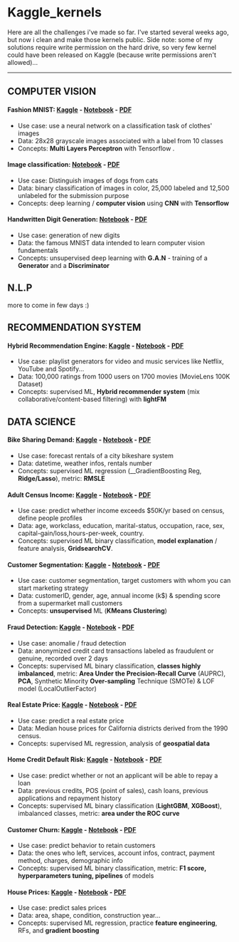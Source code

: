 # Kaggle_kernels

Here are all the challenges i've made so far. I've started several weeks ago, but now i clean and make those kernels public. Side note: some of my solutions require write permission on the hard drive, so very few kernel could have been released on Kaggle (because write permissions aren't allowed)... 

---


## COMPUTER VISION

#### Fashion MNIST: [Kaggle](https://www.kaggle.com/obrunet/fashion-mnist) - [Notebook](https://github.com/obrunet/Kaggle_kernels/blob/master/Fashion%20MNIST/Kaggle/fashion_mnist.ipynb) - [PDF](https://github.com/obrunet/Kaggle_kernels/blob/master/Fashion%20MNIST/Kaggle/fashion_mnist.pdf)
* Use case: use a neural network on a classification task of clothes' images
* Data: 28x28 grayscale images associated with a label from 10 classes
* Concepts: __Multi Layers Perceptron__ with Tensorflow . 

#### Image classification: [Notebook](https://github.com/obrunet/Kaggle_kernels/blob/master/Dogs-vs-Cats/Kaggle/dogs_vs_cats.ipynb) - [PDF](https://github.com/obrunet/Kaggle_kernels/blob/master/Dogs-vs-Cats/Kaggle/dogs_vs_cats.pdf)
* Use case: Distinguish images of dogs from cats
* Data: binary classification of images in color, 25,000 labeled and 12,500 unlabeled for the submission purpose
* Concepts: deep learning / __computer vision__ using __CNN__ with __Tensorflow__ 

#### Handwritten Digit Generation: [Notebook](https://github.com/obrunet/Kaggle_kernels/blob/master/Digit_generator/kaggle/Digit-Generator.ipynb) - [PDF](https://github.com/obrunet/Kaggle_kernels/blob/master/Digit_generator/kaggle/Digit-Generator.pdf)
* Use case: generation of new digits
* Data: the famous MNIST data intended to learn computer vision fundamentals
* Concepts: unsupervised deep learning with __G.A.N__ - training of a __Generator__ and a __Discriminator__

## N.L.P

more to come in few days :)

## RECOMMENDATION SYSTEM

#### Hybrid Recommendation Engine: [Kaggle](https://www.kaggle.com/obrunet/recommandation-system) - [Notebook](https://github.com/obrunet/Kaggle_kernels/blob/master/recommendation/Kaggle/Hybrid_Recommendation_Engine.ipynb) - [PDF](https://github.com/obrunet/Kaggle_kernels/blob/master/recommendation/Hybrid_Recommendation_Engine.pdf)
* Use case: playlist generators for video and music services like Netflix, YouTube and Spotify...
* Data: 100,000 ratings from 1000 users on 1700 movies (MovieLens 100K Dataset)
* Concepts: supervised ML, __Hybrid recommender system__ (mix collaborative/content-based filtering) with __lightFM__

## DATA SCIENCE

#### Bike Sharing Demand: [Kaggle](https://www.kaggle.com/obrunet/bike-sharing-demand) - [Notebook](https://github.com/obrunet/Kaggle_kernels/blob/master/Bike-Sharing-Demand/Kaggle/Bike_sharing.ipynb) - [PDF](https://github.com/obrunet/Kaggle_kernels/blob/master/Bike-Sharing-Demand/Kaggle/Bike_sharing.pdf)
* Use case: forecast rentals of a city bikeshare system
* Data: datetime, weather infos, rentals number
* Concepts: supervised ML regression (__GradientBoosting Reg, __Ridge/Lasso__), metric: __RMSLE__

#### Adult Census Income: [Kaggle](https://www.kaggle.com/obrunet/adult-census-income) - [Notebook](https://github.com/obrunet/Kaggle_kernels/blob/master/Adult%20Census%20Income/Adult%20Census%20Income.ipynb) - [PDF](https://github.com/obrunet/Kaggle_kernels/blob/master/Adult%20Census%20Income/Adult%20Census%20Income.pdf)
* Use case: predict whether income exceeds $50K/yr based on census, define people profiles
* Data: age, workclass, education, marital-status, occupation, race, sex, capital-gain/loss,hours-per-week, country.
* Concepts: supervised ML binary classification, __model explanation__ / feature analysis, __GridsearchCV__. 

#### Customer Segmentation: [Kaggle](https://www.kaggle.com/obrunet/customer-segmentation-k-means-analysis) - [Notebook](https://github.com/obrunet/Kaggle_kernels/blob/master/Fraud%20Detection/Fraud-Detection.ipynb) - [PDF](https://github.com/obrunet/Kaggle_kernels/blob/master/Fraud%20Detection/Fraud-Detection.pdf)
* Use case: customer segmentation, target customers with whom you can start marketing strategy
* Data: customerID, gender, age, annual income (k$) &	spending score from a supermarket mall customers
* Concepts: __unsupervised__ ML (__KMeans Clustering__)

#### Fraud Detection: [Kaggle](https://www.kaggle.com/obrunet/credit-card-fraud-detection) - [Notebook](https://github.com/obrunet/Kaggle_kernels/blob/master/Customer%20Segmentation%20-%20K-Means%20Analysis/k_means.ipynb) - [PDF](https://github.com/obrunet/Kaggle_kernels/blob/master/Customer%20Segmentation%20-%20K-Means%20Analysis/k_means.pdf)
* Use case: anomalie / fraud detection
* Data: anonymized credit card transactions labeled as fraudulent or genuine, recorded over 2 days
* Concepts: supervised ML binary classification, __classes highly imbalanced__, metric: __Area Under the Precision-Recall Curve__ (AUPRC), __PCA__, Synthetic Minority __Over-sampling__ Technique (SMOTe) & LOF model (LocalOutlierFactor)

#### Real Estate Price: [Kaggle](https://www.kaggle.com/obrunet/california-housing-prices) - [Notebook](https://github.com/obrunet/Kaggle_kernels/blob/master/Real-Estate-Price/California%20Housing%20Prices.ipynb) - [PDF](https://github.com/obrunet/Kaggle_kernels/blob/master/Real-Estate-Price/California%20Housing%20Prices.pdf)
* Use case: predict a real estate price
* Data: Median house prices for California districts derived from the 1990 census.
* Concepts: supervised ML regression, analysis of __geospatial data__ 

#### Home Credit Default Risk: [Kaggle](https://www.kaggle.com/obrunet/home-credit-default-risk) - [Notebook](https://github.com/obrunet/Kaggle_kernels/blob/master/Home-Credit/Kaggle/Home_credit_default_risk.ipynb) - [PDF](https://github.com/obrunet/Kaggle_kernels/blob/master/Home-Credit/Kaggle/Home_credit_default_risk.pdf)
* Use case: predict whether or not an applicant will be able to repay a loan
* Data: previous credits, POS (point of sales), cash loans, previous applications and repayment history
* Concepts: supervised ML binary classification (__LightGBM__, __XGBoost__), imbalanced classes, metric: __area under the ROC curve__

#### Customer Churn: [Kaggle](https://www.kaggle.com/obrunet/customer-churn) - [Notebook](https://github.com/obrunet/Kaggle_kernels/blob/master/Customer-Churn/01-Customer-churn_completed.ipynb) - [PDF](https://github.com/obrunet/Kaggle_kernels/blob/master/Customer-Churn/Customer-churn.pdf)
* Use case: predict behavior to retain customers
* Data: the ones who left, services, account infos, contract, payment method, charges, demographic info
* Concepts: supervised ML binary classification, metric: __F1 score, hyperparameters tuning, pipelines__ of models

#### House Prices: [Kaggle](https://www.kaggle.com/obrunet/house-prices) - [Notebook](https://github.com/obrunet/Kaggle_kernels/blob/master/House-prices/kaggle/house_prices.ipynb) - [PDF](https://github.com/obrunet/Kaggle_kernels/blob/master/House-prices/kaggle/house_prices.pdf)
* Use case: predict sales prices
* Data: area, shape, condition, construction year...
* Concepts: supervised ML regression, practice __feature engineering__, RFs, and __gradient boosting__
